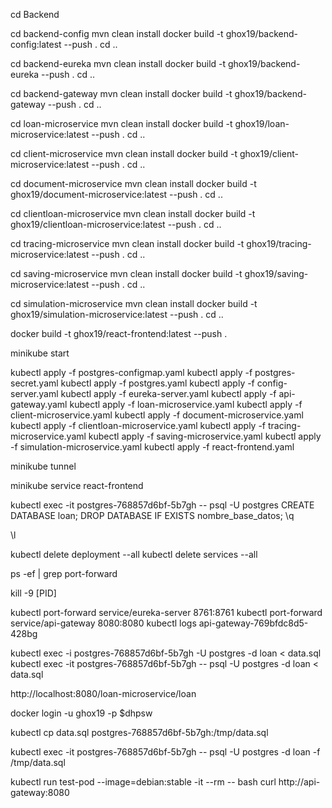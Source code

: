 cd Backend

cd backend-config 
mvn clean install 
docker build -t ghox19/backend-config:latest --push . 
cd ..

cd backend-eureka 
mvn clean install 
docker build -t ghox19/backend-eureka --push . 
cd ..

cd backend-gateway 
mvn clean install 
docker build -t ghox19/backend-gateway --push . 
cd ..

cd loan-microservice 
mvn clean install 
docker build -t ghox19/loan-microservice:latest --push .
cd ..

cd client-microservice 
mvn clean install 
docker build -t ghox19/client-microservice:latest --push .
cd ..

cd document-microservice 
mvn clean install 
docker build -t ghox19/document-microservice:latest --push .
cd ..

cd clientloan-microservice 
mvn clean install 
docker build -t ghox19/clientloan-microservice:latest --push .
cd ..

cd tracing-microservice 
mvn clean install 
docker build -t ghox19/tracing-microservice:latest --push .
cd ..

cd saving-microservice 
mvn clean install 
docker build -t ghox19/saving-microservice:latest --push .
cd ..

cd simulation-microservice 
mvn clean install 
docker build -t ghox19/simulation-microservice:latest --push .
cd ..

docker build -t ghox19/react-frontend:latest --push .

minikube start

kubectl apply -f postgres-configmap.yaml
kubectl apply -f postgres-secret.yaml
kubectl apply -f postgres.yaml
kubectl apply -f config-server.yaml
kubectl apply -f eureka-server.yaml
kubectl apply -f api-gateway.yaml
kubectl apply -f loan-microservice.yaml
kubectl apply -f client-microservice.yaml
kubectl apply -f document-microservice.yaml
kubectl apply -f clientloan-microservice.yaml
kubectl apply -f tracing-microservice.yaml
kubectl apply -f saving-microservice.yaml
kubectl apply -f simulation-microservice.yaml
kubectl apply -f react-frontend.yaml

minikube tunnel

minikube service react-frontend

kubectl exec -it postgres-768857d6bf-5b7gh -- psql -U postgres
CREATE DATABASE loan;
DROP DATABASE IF EXISTS nombre_base_datos;
\q

\l

kubectl delete deployment --all
kubectl delete services --all

ps -ef | grep port-forward

kill -9 [PID]

kubectl port-forward service/eureka-server 8761:8761
kubectl port-forward service/api-gateway 8080:8080 
kubectl logs api-gateway-769bfdc8d5-428bg 

kubectl exec -i postgres-768857d6bf-5b7gh -U postgres -d loan < data.sql
kubectl exec -it postgres-768857d6bf-5b7gh -- psql -U postgres -d loan < data.sql

http://localhost:8080/loan-microservice/loan

docker login -u ghox19 -p $dhpsw


kubectl cp data.sql postgres-768857d6bf-5b7gh:/tmp/data.sql

kubectl exec -it postgres-768857d6bf-5b7gh -- psql -U postgres -d loan -f /tmp/data.sql

kubectl run test-pod --image=debian:stable -it --rm -- bash
curl http://api-gateway:8080
